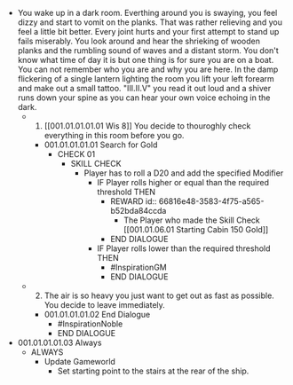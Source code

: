 - You wake up in a dark room. Everthing around you is swaying, you feel dizzy and start to vomit on the planks. That was rather relieving and you feel a little bit better. Every joint hurts and your first attempt to stand up fails miserably. You look around and hear the shrieking of wooden planks and the rumbling sound of waves and a distant storm. You don't know what time of day it is but one thing is for sure you are on a boat. You can not remember who you are and why you are here. In the damp flickering of a single lantern lighting the room you lift your left forearm and make out a small tattoo. "III.II.V" you read it out loud and a shiver runs down your spine as you can hear your own voice echoing in the dark.
	- 1. [[001.01.01.01.01 Wis 8]] You decide to thouroghly check everything in this room before you go.
		- 001.01.01.01.01 Search for Gold
			- CHECK 01
				- SKILL CHECK
					- Player has to roll a D20 and add the specified Modifier
						- IF Player rolls higher or equal than the required threshold THEN
							- REWARD
							  id:: 66816e48-3583-4f75-a565-b52bda84ccda
								- The Player who made the Skill Check [[001.01.06.01 Starting Cabin 150 Gold]]
							- END DIALOGUE
						- IF Player rolls lower than the required threshold THEN
							- #InspirationGM
							- END DIALOGUE
	- 2. The air is so heavy you just want to get out as fast as possible. You decide to leave immediately.
		- 001.01.01.01.02 End Dialogue
			- #InspirationNoble
			- END DIALOGUE
- 001.01.01.01.03 Always
	- ALWAYS
		- Update Gameworld
			- Set starting point to the stairs at the rear of the ship.